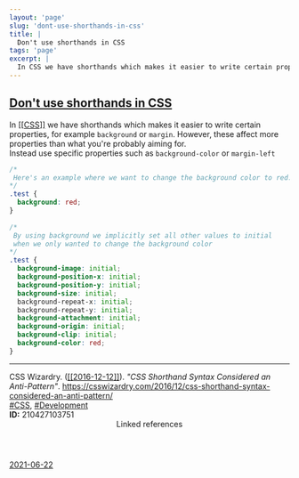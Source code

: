 ```yaml
---
layout: 'page'
slug: 'dont-use-shorthands-in-css'
title: |
  Don't use shorthands in CSS
tags: 'page'
excerpt: |
  In CSS we have shorthands which makes it easier to write certain properties, for example background or margin. However, these affect more properties than what you're probably aiming for.
---
```


<h2 class="text-3xl font-semibold mb-4"><a class="rounded-sm focus:outline-none focus:ring-2 focus:ring-offset-2 dark:focus:ring-offset-gray-900 dark:focus:ring-pink-400 focus:ring-pink-700" href="/pages/dont-use-shorthands-in-css">Don't use shorthands in CSS</a></h2>

<div class="space-y-3">
<div class="element-block ml-0"><div class="flex-1">In <a class="text-teal-700 dark:text-teal-400 rounded-sm group focus:outline-none focus:ring-2 focus:ring-offset-2 dark:focus:ring-offset-gray-900 dark:focus:ring-pink-400 focus:ring-pink-700" href="/pages/css"><span class="text-gray-300 dark:text-gray-500 group-hover:text-teal-900">[[</span>CSS<span class="text-gray-300 dark:text-gray-500 group-hover:text-teal-900">]]</span></a> we have shorthands which makes it easier to write certain properties, for example <code>background</code> or <code>margin</code>. However, these affect more properties than what you're probably aiming for.</div></div>

<div class="element-block ml-0"><div class="flex-1">Instead use specific properties such as <code>background-color</code> or <code>margin-left</code></div></div>

<div class="element-block ml-0"><div class="flex-1">

```css
/*
 Here's an example where we want to change the background color to red.
*/
.test {
  background: red;
}
 
/*
 By using background we implicitly set all other values to initial
 when we only wanted to change the background color
*/
.test {
  background-image: initial;
  background-position-x: initial;
  background-position-y: initial;
  background-size: initial;
  background-repeat-x: initial;
  background-repeat-y: initial;
  background-attachment: initial;
  background-origin: initial;
  background-clip: initial;
  background-color: red;
}
```

</div></div>

<hr class="border-gray-700 !my-5" />

<div class="element-block ml-0"><div class="flex-1">CSS Wizardry. (<a class="text-teal-700 dark:text-teal-400 rounded-sm group focus:outline-none focus:ring-2 focus:ring-offset-2 dark:focus:ring-offset-gray-900 dark:focus:ring-pink-400 focus:ring-pink-700" href="/journals/2016-12-12"><span class="text-gray-300 dark:text-gray-500 group-hover:text-teal-900">[[</span>2016-12-12<span class="text-gray-300 dark:text-gray-500 group-hover:text-teal-900">]]</span></a>). <em>"CSS Shorthand Syntax Considered an Anti-Pattern"</em>. <a class="text-indigo-600 dark:text-indigo-400 rounded-sm focus:outline-none focus:ring-2 focus:ring-offset-2 dark:focus:ring-offset-gray-900 dark:focus:ring-pink-400 focus:ring-pink-700" href="https://csswizardry.com/2016/12/css-shorthand-syntax-considered-an-anti-pattern/" target="_blank" rel="noopener noreferrer">https://csswizardry.com/2016/12/css-shorthand-syntax-considered-an-anti-pattern/</a></div></div>

<div class="element-block ml-0"><div class="flex-1"><a class="dark:text-gray-400 text-gray-500" href="/pages/css">#CSS</a>, <a class="dark:text-gray-400 text-gray-500" href="/pages/development">#Development</a></div></div>

<div class="element-block ml-0"><div class="flex-1"><strong class="text-rose-600 dark:text-rose-400">ID:</strong> 210427103751</div></div>
</div>


<section class="mt-8 space-y-2">
<header class="text-gray-500 dark:text-gray-400">Linked references</header>
<a class="block bg-gray-100 dark:bg-gray-800 p-4 rounded text-teal-700 dark:text-teal-400 focus:outline-none focus:ring-2 focus:ring-offset-2 dark:focus:ring-offset-gray-900 focus:ring-teal-700 dark:focus:ring-teal-400 hover:ring-2 hover:ring-offset-2 dark:hover:ring-offset-gray-900 dark:hover:ring-teal-400 hover:ring-teal-700" href="/journals/2021-06-22">2021-06-22</a>
  </section>
